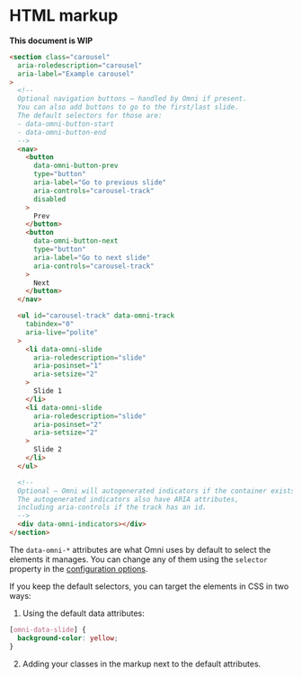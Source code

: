 
HTML markup
================================================================================

**This document is WIP**


```html
<section class="carousel"
  aria-roledescription="carousel"
  aria-label="Example carousel"
>
  <!--
  Optional navigation buttons — handled by Omni if present.
  You can also add buttons to go to the first/last slide.
  The default selectors for those are:
  - data-omni-button-start
  - data-omni-button-end
  -->
  <nav>
    <button
      data-omni-button-prev
      type="button"
      aria-label="Go to previous slide"
      aria-controls="carousel-track"
      disabled
    >
      Prev
    </button>
    <button
      data-omni-button-next
      type="button"
      aria-label="Go to next slide"
      aria-controls="carousel-track"
    >
      Next
    </button>      
  </nav>

  <ul id="carousel-track" data-omni-track
    tabindex="0"
    aria-live="polite"
  >
    <li data-omni-slide
      aria-roledescription="slide"
      aria-posinset="1"
      aria-setsize="2"
    >
      Slide 1
    </li>
    <li data-omni-slide
      aria-roledescription="slide"
      aria-posinset="2"
      aria-setsize="2"
    >
      Slide 2
    </li>
  </ul>

  <!--
  Optional — Omni will autogenerated indicators if the container exists.
  The autogenerated indicators also have ARIA attributes,
  including aria-controls if the track has an id.
  -->
  <div data-omni-indicators></div>
</section>
```

The `data-omni-*` attributes are what Omni uses by default to select the elements it manages.
You can change any of them using the `selector` property
in the [configuration options](config.md).

If you keep the default selectors, you can target the elements in CSS in two ways:

1.  Using the default data attributes:

```css
[omni-data-slide] {
  background-color: yellow;
}
```

2.  Adding your classes in the markup next to the default attributes.
